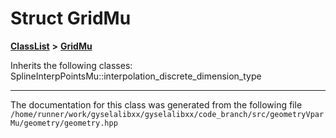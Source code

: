 

# Struct GridMu



[**ClassList**](annotated.md) **>** [**GridMu**](structGridMu.md)








Inherits the following classes: SplineInterpPointsMu::interpolation_discrete_dimension_type































































------------------------------
The documentation for this class was generated from the following file `/home/runner/work/gyselalibxx/gyselalibxx/code_branch/src/geometryVparMu/geometry/geometry.hpp`

